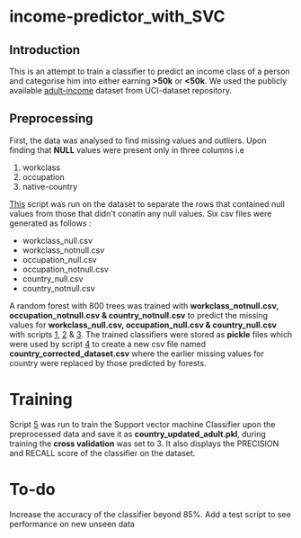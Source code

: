 # income-predictor_with_SVC

## Introduction

This is an attempt to train a classifier to predict an income class of a person and categorise him into either earning **>50k** or **<50k**. We used the publicly available [adult-income](https://archive.ics.uci.edu/ml/datasets/adult) dataset from UCI-dataset repository.

## Preprocessing
First, the data was analysed to find missing values and outliers. Upon finding that **NULL** values were present only in three columns i.e
1. workclass
2. occupation
3. native-country

[This](https://github.com/pk00095/income-predictor_with_SVC/blob/master/NaNseparator.py) script was run on the dataset to separate the rows that contained null values from those that didn't conatin any null values. Six csv files were generated as follows :

* workclass_null.csv
* workclass_notnull.csv
* occupation_null.csv
* occupation_notnull.csv
* country_null.csv
* country_notnull.csv

A random forest with 800 trees was trained with **workclass_notnull.csv, occupation_notnull.csv & country_notnull.csv** to predict the missing values for **workclass_null.csv, occupation_null.csv & country_null.csv** with scripts [1](https://github.com/pk00095/income-predictor_with_SVC/blob/master/workclass_randomforest.py), [2](https://github.com/pk00095/income-predictor_with_SVC/blob/master/occupation_randomforest.py) & [3](https://github.com/pk00095/income-predictor_with_SVC/blob/master/country_randomforest.py). The trained classifiers were stored as **pickle** files which were used by script [4](https://github.com/pk00095/income-predictor_with_SVC/blob/master/replace_nullcountry.py) to create a new csv file named **country_corrected_dataset.csv** where the earlier missing values for country were replaced by those predicted by forests.


# Training
Script [5](https://github.com/pk00095/income-predictor_with_SVC/blob/master/adult_svc.py) was run to train the Support vector machine Classifier upon the preprocessed data and save it as **country_updated_adult.pkl**, during training the **cross validation** was set to 3. It also displays the PRECISION and RECALL score of the classifier on the dataset.

# To-do
Increase the accuracy of the classifier beyond 85%. Add a test script to see performance on new unseen data
